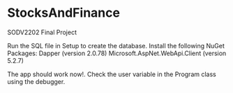 # StocksAndFinance
SODV2202 Final Project


Run the SQL file in Setup to create the database.
Install the following NuGet Packages:
    Dapper (version 2.0.78)
    Microsoft.AspNet.WebApi.Client (version 5.2.7)

The app should work now!.
Check the user variable in the Program class using the debugger.

